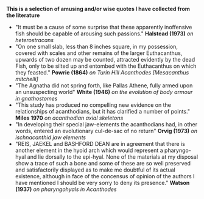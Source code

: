 **This is a selection of amusing and/or wise quotes I have collected from the literature**


* "It must be a cause of some surprise that these apparently inoffensive fish should be capable of arousing such passions." **Halstead (1973)** *on heterostracans*
* "On one small slab, less than 8 inches square, in my possession, covered with scales and other remains of the larger Euthacanthus, upwards of two dozen may be counted, attracted evidently by the dead Fish, only to be silted up and entombed with the Euthacanthus on which they feasted." **Powrie (1864)** *on Turin Hill Acanthodes [Mesacanthus mitchelli]*
* "The Agnatha did not spring forth, like Pallas Athene, fully armed upon an unsuspecting world" **White (1946)** *on the evolution of body armour in gnathostomes*
* "This study has produced no compelling new evidence on the relationships of acanthodians, but it has clarified a number of points." **Miles 1970** *on acanthodian axial skeletons*
* "In developing their special jaw-elements the acanthodians had, in other words, entered an evolutionary cul-de-sac of no return" **Orvig (1973)** *on ischnacanthid jaw elements* 
* "REIS, JAEKEL and BASHFORD DEAN are in agreement that there is another element in the hyoid arch which would represent a pharyngo-hyal and lie dorsally to the epi-hyal. None of the materials at my disposal show a trace of such a bone and some of these are so well preserved and satisfactorily displayed as to make me doubtful of its actual existence, although in face of the concensus of opinion of the authors I have mentioned I should be very sorry to deny its presence." **Watson (1937)** *on pharyngohyals in Acanthodes*